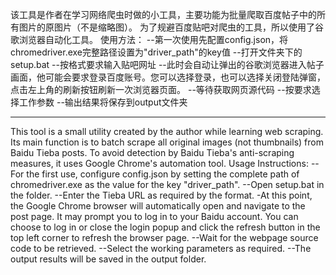 该工具是作者在学习网络爬虫时做的小工具，主要功能为批量爬取百度帖子中的所有图片的原图片（不是缩略图）。
为了规避百度贴吧对爬虫的工具，所以使用了谷歌浏览器自动化工具。
使用方法：
--第一次使用先配置config.json，将chromedriver.exe完整路径设置为"driver_path"的key值
--打开文件夹下的setup.bat
--按格式要求输入贴吧网址
--此时会自动让弹出的谷歌浏览器进入帖子画面，他可能会要求登录百度账号。您可以选择登录，也可以选择关闭登陆弹窗，点击左上角的刷新按钮刷新一次浏览器页面。
--等待获取网页源代码
--按要求选择工作参数
--输出结果将保存到output文件夹

--------------------------------------------------
This tool is a small utility created by the author while learning web scraping. Its main function is to batch scrape all original images (not thumbnails) from Baidu Tieba posts.
To avoid detection by Baidu Tieba's anti-scraping measures, it uses Google Chrome's automation tool.
Usage Instructions:
--For the first use, configure config.json by setting the complete path of chromedriver.exe as the value for the key "driver_path".
--Open setup.bat in the folder.
--Enter the Tieba URL as required by the format.
-At this point, the Google Chrome browser will automatically open and navigate to the post page. It may prompt you to log in to your Baidu account. You can choose to log in or close the login popup and click the refresh button in the top left corner to refresh the browser page.
--Wait for the webpage source code to be retrieved.
--Select the working parameters as required.
--The output results will be saved in the output folder.